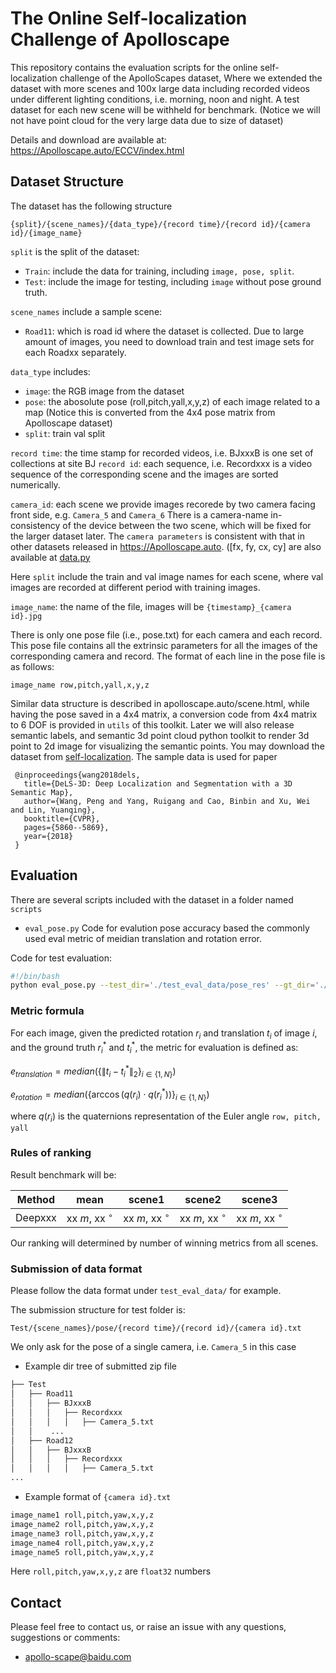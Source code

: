 # The Online Self-localization Challenge of Apolloscape
This repository contains the evaluation scripts for the online self-localization challenge of the ApolloScapes dataset,
Where we extended the dataset with more scenes and 100x large data including recorded videos under different lighting conditions, i.e. morning, noon and night. 
A test dataset for each new scene will be withheld for benchmark. (Notice we will not have point cloud for the very large data due to size of dataset)

Details and download are available at: https://Apolloscape.auto/ECCV/index.html


## Dataset Structure

The dataset has the following structure
```
{split}/{scene_names}/{data_type}/{record time}/{record id}/{camera id}/{image_name}
```
`split` is the split of the dataset:
- `Train`: include the data for training, including `image, pose, split`.
- `Test`: include the image for testing, including `image` without pose ground truth.

`scene_names` include a sample scene:
- `Road11`: which is road id where the dataset is collected.
Due to large amount of images, you need to download train and test image sets for each Roadxx separately.


`data_type` includes: 
- `image`: the RGB image from the dataset
- `pose`: the abosolute pose (roll,pitch,yall,x,y,z) of each image related to a map (Notice this is converted from the 4x4 pose matrix from Apolloscape dataset)
- `split`: train val split

`record time`: the time stamp for recorded videos, i.e. BJxxxB is one set of collections at site BJ
`record id`: each sequence, i.e. Recordxxx is a video sequence of the corresponding scene and the images are sorted numerically.

`camera_id`: each scene we provide images recorede by two camera facing front side, e.g. `Camera_5` and `Camera_6`
There is a camera-name in-consistency of the device between the two scene, which will be fixed for the larger dataset later.
The `camera parameters` is consistent with that in other datasets released in https://Apolloscape.auto. ([fx, fy, cx, cy] are also available at [data.py](https://github.com/ApolloScapeAuto/dataset-api/blob/master/car_instance/data.py)

Here ```split``` include the train and val image names for each scene, where val images are recorded at different period with training images.

`image_name`: the name of the file, images will be ```{timestamp}_{camera id}.jpg```

There is only one pose file (i.e., pose.txt) for each camera and each record. This pose file contains all the extrinsic parameters for all the images of the corresponding camera and record. The format of each line in the pose file is as follows:

```image_name row,pitch,yall,x,y,z```

Similar data structure is described in apolloscape.auto/scene.html, while having the pose saved in a 4x4 matrix, a conversion code from 4x4 matrix to 6 DOF is provided in `utils` of this toolkit.
Later we will also release semantic labels,  and semantic 3d point cloud python toolkit to render 3d point to 2d image for visualizing the semantic points.
You may download the dataset from [self-localization](http://apolloscape.auto/ECCV/challenge.html). The sample data is used for paper 

```
 @inproceedings{wang2018dels,
   title={DeLS-3D: Deep Localization and Segmentation with a 3D Semantic Map},
   author={Wang, Peng and Yang, Ruigang and Cao, Binbin and Xu, Wei and Lin, Yuanqing},
   booktitle={CVPR},
   pages={5860--5869},
   year={2018}
 }
```


## Evaluation
There are several scripts included with the dataset in a folder named `scripts`
 - `eval_pose.py`   Code for evalution pose accuracy based the commonly used eval metric of meidian translation and rotation error.

Code for test evaluation: 
```bash
#!/bin/bash
python eval_pose.py --test_dir='./test_eval_data/pose_res' --gt_dir='./test_eval_data/pose_gt' --res_file='./test_eval_data/res.txt'
```

### Metric formula

For each image, given the predicted rotation $r_i$ and translation $t_i$ of image $i$, and the ground truth $r^*_i$ and $t^*_i$, the metric for evaluation is defined as: 

$e_{translation} = median(\{\|t_i - t^*_i\|_2\}_{i\in\{1, N\}})$

$e_{rotation} = median(\{\arccos(q(r_i) \cdot q(r^*_i)) \}_{i\in\{1, N\}})$

where $q(r_i)$ is the quaternions representation of the Euler angle ```row, pitch, yall```


### Rules of ranking

Result benchmark will be:

| Method | mean | scene1 | scene2 | scene3 | 
| ------ |:------:|:------:|:------:|:------:|
| Deepxxx |xx $m$, xx $^{\circ}$  | xx $m$, xx $^{\circ}$ | xx $m$, xx $^{\circ}$ | xx $m$, xx $^{\circ}$ | 

Our ranking will determined by number of winning metrics from all scenes.


### Submission of data format
Please follow the data format under ```test_eval_data/``` for example. 

The submission structure for test folder is:
```
Test/{scene_names}/pose/{record time}/{record id}/{camera id}.txt
```

We only ask for the pose of a single camera, i.e. ```Camera_5``` in this case

- Example dir tree of submitted zip file
```bash
├── Test
│   ├── Road11
│   │   ├── BJxxxB
│   │   │   ├── Recordxxx
│   │   │   │   ├── Camera_5.txt
│   │    ...
│   ├── Road12
│   │   ├── BJxxxB
│   │   │   ├── Recordxxx
│   │   │   │   ├── Camera_5.txt
...
```

 - Example format of ```{camera id}.txt```
```bash
image_name1 roll,pitch,yaw,x,y,z
image_name2 roll,pitch,yaw,x,y,z
image_name3 roll,pitch,yaw,x,y,z
image_name4 roll,pitch,yaw,x,y,z
image_name5 roll,pitch,yaw,x,y,z
```
Here  ```roll,pitch,yaw,x,y,z``` are ```float32``` numbers


## Contact
Please feel free to contact us, or raise an issue with any questions, suggestions or comments:
* apollo-scape@baidu.com

